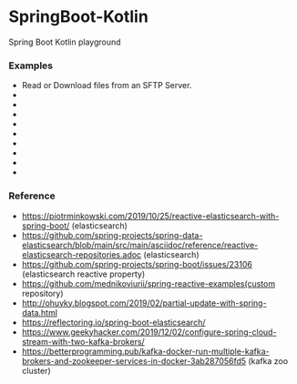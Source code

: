 # SpringBoot-Kotlin

Spring Boot Kotlin playground

### Examples

-  Read or Download files from an SFTP Server.
- 
- 
- 
- 
-
- 
- 
- 
- 

### Reference

- https://piotrminkowski.com/2019/10/25/reactive-elasticsearch-with-spring-boot/ (elasticsearch)
- https://github.com/spring-projects/spring-data-elasticsearch/blob/main/src/main/asciidoc/reference/reactive-elasticsearch-repositories.adoc (elasticsearch)
- https://github.com/spring-projects/spring-boot/issues/23106 (elasticsearch reactive property)
- https://github.com/mednikoviurii/spring-reactive-examples(custom repository)
- http://ohuyky.blogspot.com/2019/02/partial-update-with-spring-data.html
- https://reflectoring.io/spring-boot-elasticsearch/
- https://www.geekyhacker.com/2019/12/02/configure-spring-cloud-stream-with-two-kafka-brokers/
- https://betterprogramming.pub/kafka-docker-run-multiple-kafka-brokers-and-zookeeper-services-in-docker-3ab287056fd5 (kafka zoo cluster)
